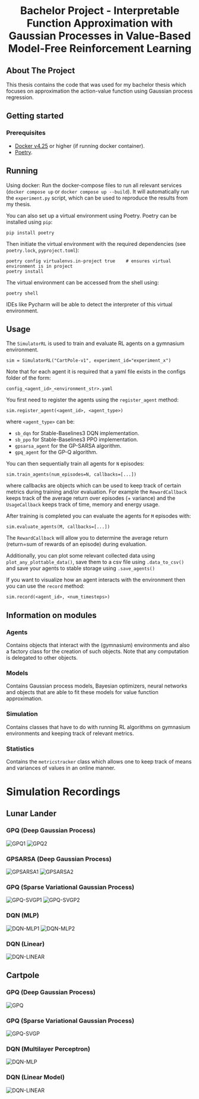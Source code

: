 <br />
<p align="center">
  <h1 align="center">Bachelor Project - Interpretable Function Approximation with Gaussian Processes in Value-Based Model-Free Reinforcement Learning</h1>

  <p align="center">
  </p>
</p>

## About The Project
This thesis contains the code that was used for my bachelor thesis which focuses on approximation the action-value function using Gaussian process regression.


## Getting started

### Prerequisites
- [Docker v4.25](https://www.docker.com/get-started) or higher (if running docker container).
- [Poetry](https://python-poetry.org/).
## Running
Using docker: Run the docker-compose files to run all relevant services (`docker compose up` or `docker compose up --build`).
It will automatically run the `experiment.py` script, which can be used to reproduce the results from my thesis.

You can also set up a virtual environment using Poetry. Poetry can  be installed using `pip`:
```
pip install poetry
```
Then initiate the virtual environment with the required dependencies (see `poetry.lock`, `pyproject.toml`):
```
poetry config virtualenvs.in-project true    # ensures virtual environment is in project
poetry install
```
The virtual environment can be accessed from the shell using:
```
poetry shell
```
IDEs like Pycharm will be able to detect the interpreter of this virtual environment.

## Usage

The `SimulatorRL` is used to train and evaluate RL agents on a gymnasium environment.
```
sim = SimulatorRL("CartPole-v1", experiment_id="experiment_x")
```

Note that for each agent it is required that a yaml file exists in the configs folder of the form:
```
config_<agent_id>_<environment_str>.yaml
```

You first need to register the agents using the `register_agent` method:
``````
sim.register_agent(<agent_id>, <agent_type>)
``````
where `<agent_type>` can be:
* `sb_dqn` for Stable-Baselines3 DQN implementation.
* `sb_ppo` for Stable-Baselines3 PPO implementation.
* `gpsarsa_agent` for the GP-SARSA algorithm.
* `gpq_agent` for the GP-Q algorithm.

You can then sequentially train all agents for `N` episodes:
```
sim.train_agents(num_episodes=N, callbacks=[...])
```
where callbacks are objects which can be used to keep track of certain metrics during training and/or evaluation. For example the `RewardCallback` keeps track of the average return over episodes (+ variance) and the `UsageCallback` keeps track of time, memory and energy usage.

After training is completed you can evaluate the agents for `M` episodes with:
```
sim.evaluate_agents(M, callbacks=[...])
```
The `RewardCallback` will allow you to determine the average return (return=sum of rewards of an episode) during evaluation.

Additionally, you can plot some relevant collected data using `plot_any_plottable_data()`, save them to a csv file using `.data_to_csv()` and save your agents to stable storage using `.save_agents()`

If you want to visualize how an agent interacts with the environment then you can use the `record` method:
```
sim.record(<agent_id>, <num_timesteps>)
```

## Information on modules

### Agents
Contains objects that interact with the (gymnasium) environments and also a factory class for the creation of such objects. Note that any computation is delegated to other objects.

### Models
Contains Gaussian process models, Bayesian optimizers, neural networks and objects that are able to fit these models for
value function approximation.

### Simulation
Contains classes that have to do with running RL algorithms on gymnasium environments and keeping track of relevant metrics.

### Statistics
Contains the `metricstracker` class which allows one to keep track of means and variances of values in an online manner.


# Simulation Recordings

## Lunar Lander
### GPQ (Deep Gaussian Process)
![GPQ1](/sample_videos/LUNAR_LANDER_GPQ_DGP_SUCCESS.gif)
![GPQ2](/sample_videos/LUNAR_LANDER_GPQ_DGP_FAIL.gif)

### GPSARSA (Deep Gaussian Process)
![GPSARSA1](/sample_videos/LUNAR_LANDER_GPSARSA_DGP_SUCCESS.gif)
![GPSARSA2](/sample_videos/LUNAR_LANDER_GPSARSA_DGP_FAIL.gif)
### GPQ (Sparse Variational Gaussian Process)
![GPQ-SVGP1](/sample_videos/LUNAR_LANDER_GPQ_SVGP_OK.gif)
![GPQ-SVGP2](/sample_videos/LUNAR_LANDER_GPQ_SVGP_FAIL.gif)
### DQN (MLP)
![DQN-MLP1](/sample_videos/LUNAR_LANDER_DQN_MLP_SUCCESS.gif)
![DQN-MLP2](/sample_videos/LUNAR_LANDER_DQN_MLP_SUCCESS2.gif)
### DQN (Linear)
![DQN-LINEAR](/sample_videos/LUJAR_LANDER_DQN_LINEAR_FAIL.gif)


## Cartpole

### GPQ (Deep Gaussian Process)
![GPQ](/sample_videos/CARTPOLE_GPQ_DGP.gif)
### GPQ (Sparse Variational Gaussian Process)
![GPQ-SVGP](/sample_videos/CARTPOLE_GPQ_SVGP.gif)
### DQN (Multilayer Perceptron)
![DQN-MLP](/sample_videos/CARTPOLE_DQN_MLP.gif)
### DQN (Linear Model)
![DQN-LINEAR](/sample_videos/CARTPOLE_DQN_LINEAR.gif)


